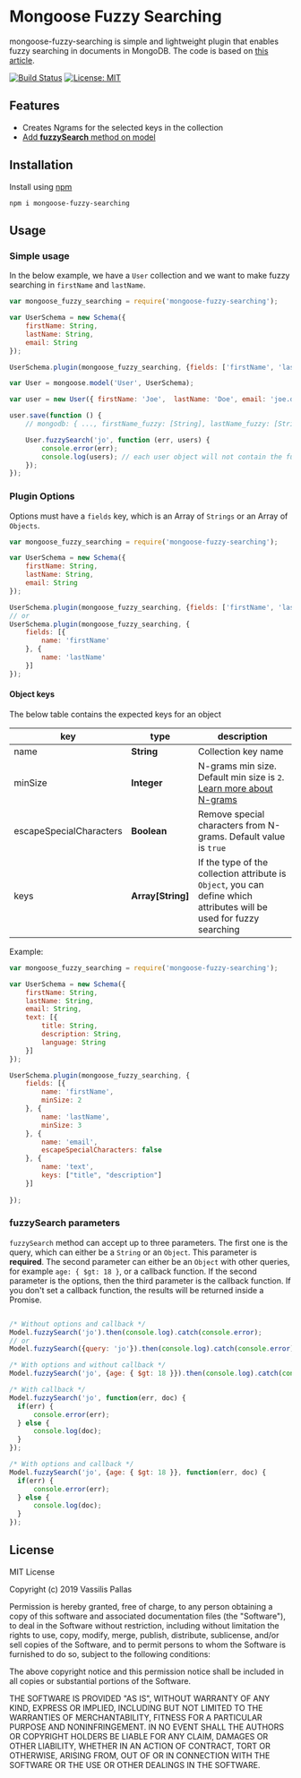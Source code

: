 Mongoose Fuzzy Searching
=========

mongoose-fuzzy-searching is simple and lightweight plugin that enables fuzzy searching in documents in MongoDB.
The code is based on [this article](https://medium.com/xeneta/fuzzy-search-with-mongodb-and-python-57103928ee5d).

[![Build Status](https://travis-ci.com/VassilisPallas/mongoose-fuzzy-searching.svg?token=iwmbqGL1Zp9rkA7hmQ6P&branch=master)](https://travis-ci.com/VassilisPallas/mongoose-fuzzy-searching)
[![License: MIT](https://img.shields.io/badge/License-MIT-yellow.svg)](https://opensource.org/licenses/MIT)

## Features
  - Creates Ngrams for the selected keys in the collection
  - [Add __fuzzySearch__ method on model](#simple-usage)

## Installation
Install using [npm](https://npmjs.org)

```
npm i mongoose-fuzzy-searching
```

## Usage

### Simple usage

In the below example, we have a `User` collection and we want to make fuzzy searching in `firstName` and `lastName`.

```javascript
var mongoose_fuzzy_searching = require('mongoose-fuzzy-searching');

var UserSchema = new Schema({
    firstName: String,
    lastName: String,
    email: String
});

UserSchema.plugin(mongoose_fuzzy_searching, {fields: ['firstName', 'lastName']});

var User = mongoose.model('User', UserSchema);

var user = new User({ firstName: 'Joe',  lastName: 'Doe', email: 'joe.doe@mail.com'});

user.save(function () {
    // mongodb: { ..., firstName_fuzzy: [String], lastName_fuzzy: [String] }

    User.fuzzySearch('jo', function (err, users) {
        console.error(err);
        console.log(users); // each user object will not contain the fuzzy keys
    });
});
```

### Plugin Options

Options must have a `fields` key, which is an Array of `Strings` or an Array of `Objects`.

```javascript
var mongoose_fuzzy_searching = require('mongoose-fuzzy-searching');

var UserSchema = new Schema({
    firstName: String,
    lastName: String,
    email: String
});

UserSchema.plugin(mongoose_fuzzy_searching, {fields: ['firstName', 'lastName']});
// or
UserSchema.plugin(mongoose_fuzzy_searching, {
    fields: [{
        name: 'firstName'
    }, {
        name: 'lastName'
    }]
});
```
#### Object keys

The below table contains the expected keys for an object

| __key__                    | __type__          | __description__                                                                                                                         |
|----------------------------|-------------------|-----------------------------------------------------------------------------------------------------------------------------------------|
| name                       | __String__        | Collection key name                                                                                                                     |
| minSize                    | __Integer__       | N-grams min size. Default min size is `2`. [Learn more about N-grams](http://text-analytics101.rxnlp.com/2014/11/what-are-n-grams.html) |
| escapeSpecialCharacters    | __Boolean__       | Remove special characters from N-grams. Default value is `true`                                                                         |
| keys                       | __Array[String]__ | If the type of the collection attribute is `Object`, you can define which attributes will be used for fuzzy searching                   |

Example:

```javascript
var mongoose_fuzzy_searching = require('mongoose-fuzzy-searching');

var UserSchema = new Schema({
    firstName: String,
    lastName: String,
    email: String,
    text: [{
        title: String,
        description: String,
        language: String
    }]
});

UserSchema.plugin(mongoose_fuzzy_searching, {
    fields: [{
        name: 'firstName',
        minSize: 2
    }, {
        name: 'lastName',
        minSize: 3
    }, {
        name: 'email',
        escapeSpecialCharacters: false
    }, {
        name: 'text',
        keys: ["title", "description"]
    }]
    
});
```
### fuzzySearch parameters

`fuzzySearch` method can accept up to three parameters. The first one is the query, which can either be a `String` or an `Object`. This parameter is __required__.
The second parameter can either be an `Object` with other queries, for example `age: { $gt: 18 }`, or a callback function.
If the second parameter is the options, then the third parameter is the callback function. If you don't set a callback function, the results will be returned inside a Promise.

```javascript

/* Without options and callback */
Model.fuzzySearch('jo').then(console.log).catch(console.error);
// or
Model.fuzzySearch({query: 'jo'}).then(console.log).catch(console.error);

/* With options and without callback */
Model.fuzzySearch('jo', {age: { $gt: 18 }}).then(console.log).catch(console.error);

/* With callback */
Model.fuzzySearch('jo', function(err, doc) {
  if(err) {
      console.error(err);
  } else {
      console.log(doc);
  }
});

/* With options and callback */
Model.fuzzySearch('jo', {age: { $gt: 18 }}, function(err, doc) {
  if(err) {
      console.error(err);
  } else {
      console.log(doc);
  }
});
```

## License

MIT License

Copyright (c) 2019 Vassilis Pallas

Permission is hereby granted, free of charge, to any person obtaining a copy
of this software and associated documentation files (the "Software"), to deal
in the Software without restriction, including without limitation the rights
to use, copy, modify, merge, publish, distribute, sublicense, and/or sell
copies of the Software, and to permit persons to whom the Software is
furnished to do so, subject to the following conditions:

The above copyright notice and this permission notice shall be included in all
copies or substantial portions of the Software.

THE SOFTWARE IS PROVIDED "AS IS", WITHOUT WARRANTY OF ANY KIND, EXPRESS OR
IMPLIED, INCLUDING BUT NOT LIMITED TO THE WARRANTIES OF MERCHANTABILITY,
FITNESS FOR A PARTICULAR PURPOSE AND NONINFRINGEMENT. IN NO EVENT SHALL THE
AUTHORS OR COPYRIGHT HOLDERS BE LIABLE FOR ANY CLAIM, DAMAGES OR OTHER
LIABILITY, WHETHER IN AN ACTION OF CONTRACT, TORT OR OTHERWISE, ARISING FROM,
OUT OF OR IN CONNECTION WITH THE SOFTWARE OR THE USE OR OTHER DEALINGS IN THE
SOFTWARE.
